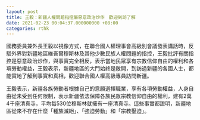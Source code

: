 ```yaml
---
layout: post
title: 王毅：新疆人權問題指控屬惡意政治炒作　歡迎到訪了解
date: 2021-02-23 00:04:37.000000000 +08:00
categories: rthk
---
```


國務委員兼外長王毅以視像方式，在聯合國人權理事會高級別會議發表講話時，反駁外界對新疆地區維吾爾穆斯林及其他少數民族人權問題的指控，王毅批評有關指控是惡意政治炒作，與事實完全相反，表示當地民眾享有宗教信仰自由的權利和各項勞動權益，王毅表示，新疆地區的大門始終是敞開，到訪過新疆的各國人士，都能實地了解到事實和真相，歡迎聯合國人權高級專員訪問新疆。

王毅表示，新疆各族勞動者根據自己的意願選擇職業，享有各項勞動權益，人身自由從未受到任何限制，表示新疆依法保障各族民眾宗教信仰自由的權利，建有2萬4千座清真寺，平均每530位穆斯林就擁有一座清真寺。這些事實都證明，新疆地區從來不存在什麼「種族滅絕」、「強迫勞動」和「宗教壓迫」。

